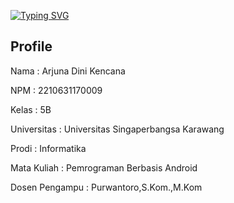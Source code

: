 [![Typing SVG](https://readme-typing-svg.herokuapp.com?font=Fira+Code&pause=1000&width=435&lines=UAS+PEMROGRAMAN+BERBASIS+ANDROID)](https://git.io/typing-svg)

## Profile
<div>
  <p>
    Nama : Arjuna Dini Kencana
  </p>
   <p>
    NPM : 2210631170009
  </p>
  <p>
    Kelas : 5B 
  </p>
  <p>
    Universitas : Universitas Singaperbangsa Karawang
  </p>
  <p>
   Prodi : Informatika
  </p>
  <p>
   Mata Kuliah : Pemrograman Berbasis Android
  </p>
  <p>
    Dosen Pengampu : Purwantoro,S.Kom.,M.Kom
  </p>
  
</div>

